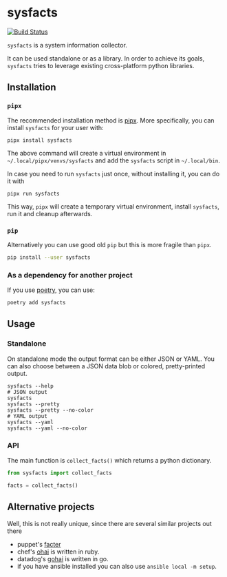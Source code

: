 # sysfacts

[![Build Status](https://travis-ci.com/pmav99/sysfacts.svg?branch=master)](https://travis-ci.com/pmav99/sysfacts)

`sysfacts` is a system information collector.

It can be used standalone or as a library.  In order to achieve its goals, `sysfacts`
tries to leverage existing cross-platform python libraries.

## Installation

### `pipx`

The recommended installation method is [pipx](https://github.com/cs01/pipx).  More
specifically, you can install `sysfacts` for your user with:

```
pipx install sysfacts
```

The above command will create a virtual environment in `~/.local/pipx/venvs/sysfacts`
and add the `sysfacts` script in `~/.local/bin`.

In case you need to run `sysfacts` just once, without installing it, you can do it with

``` shell
pipx run sysfacts
```

This way, `pipx` will create a temporary virtual environment, install `sysfacts`, run it
and cleanup afterwards.

### `pip`

Alternatively you can use good old `pip` but this is more fragile than `pipx`.

``` bash
pip install --user sysfacts
```

### As a dependency for another project

If you use [poetry](https://github.com/sdispater/poetry), you can use:

``` bash
poetry add sysfacts
```

## Usage

### Standalone

On standalone mode the output format can be either JSON or YAML. You can also choose
between a JSON data blob or colored, pretty-printed output.

``` shell
sysfacts --help
# JSON output
sysfacts
sysfacts --pretty
sysfacts --pretty --no-color
# YAML output
sysfacts --yaml
sysfacts --yaml --no-color
```

### API

The main function is `collect_facts()` which returns a python dictionary.

``` python
from sysfacts import collect_facts

facts = collect_facts()
```

## Alternative projects

Well, this is not really unique, since there are several similar projects out there

- puppet's [facter](https://github.com/puppetlabs/facter)
- chef's [ohai](https://github.com/chef/ohai) is written in ruby.
- datadog's [gohai]() is written in go.
- if you have ansible installed you can also use `ansible local -m setup`.
